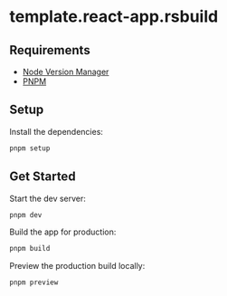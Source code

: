# template.react-app.rsbuild

## Requirements

- [Node Version Manager](https://github.com/nvm-sh/nvm)
- [PNPM](https://pnpm.io/)

## Setup

Install the dependencies:

```bash
pnpm setup
```

## Get Started

Start the dev server:

```bash
pnpm dev
```

Build the app for production:

```bash
pnpm build
```

Preview the production build locally:

```bash
pnpm preview
```
